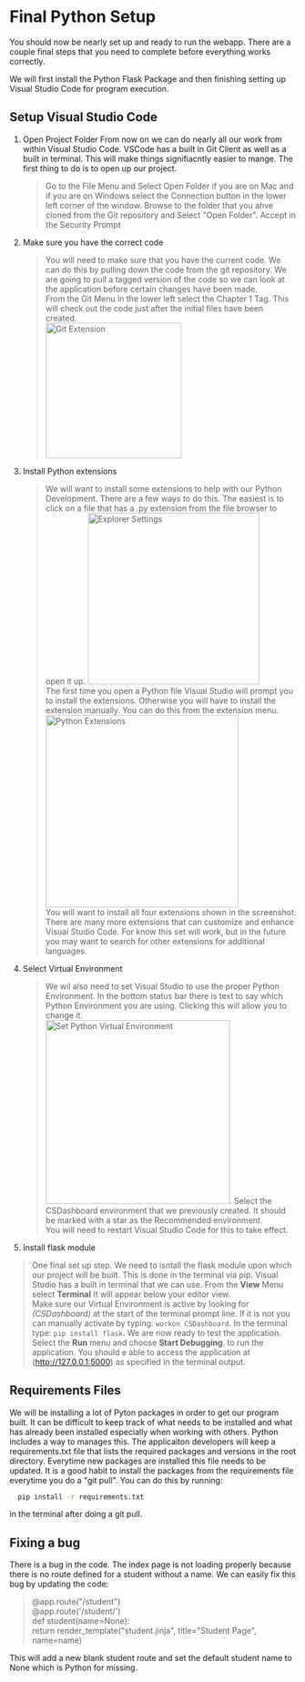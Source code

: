 # Final Python Setup

You should now be nearly set up and ready to run the webapp.  There are a couple final steps that you need to complete before everything works correctly.

We will first install the Python Flask Package and then finishing setting up Visual Studio Code for program execution.

## Setup Visual Studio Code

1. Open Project Folder
    From now on we can do nearly all our work from within Visual Studio Code.  VSCode has a built in Git Client as well as a built in terminal.  This will make things signifiacntly easier to mange.  The first thing to do is to open up our project.
    > Go to the File Menu and Select Open Folder if you are on Mac and if you are on Windows select the Connection button in the lower left corner of the window. 
    > Browse to the folder that you ahve cloned from the Git repository and Select "Open Folder". 
    > Accept in the Security Prompt
2. Make sure you have the correct code
    > You will need to make sure that you have the current code.  We can do this by pulling down the code from the git repository.  We are going to pull a tagged version of the code so we can look at the application before certain changes have been made.  
    > From the Git Menu in the lower left select the Chapter 1 Tag.  This will check out the code just after the initial files have been created.  
    > <img width="238" alt="Git Extension" src="https://user-images.githubusercontent.com/2736768/142919576-a87beac1-39a5-4c98-8d93-1f6020cf58f1.png">
    
2. Install Python extensions
    > We will want to install some extensions to help with our Python Development.  There are a few ways to do this.  The easiest is to click on a file that has a .py extension from the file browser to open it up.  <img width="301" alt="Explorer Settings" src="https://user-images.githubusercontent.com/2736768/142920062-990e3d2e-9d93-4205-a97d-839f7ad7a9f5.png">  
    > The first time you open a Python file Visual Studio will prompt you to install the extensions.  Otherwise you will have to install the extension manually.  You can do this from the extension menu.  
    > <img width="338" alt="Python Extensions" src="https://user-images.githubusercontent.com/2736768/142926053-6ff6beea-a3f7-4d04-bb33-371462f2e143.png">  
    > You will want to install all four extensions shown in the screenshot.  
    > There are many more extensions that can customize and enhance Visual Studio Code.  For know this set will work, but in the future you may want to search for other extensions for additional languages.  
4. Select Virtual Environment
    > We wil also need to set Visual Studio to use the proper Python Environment.  In the bottom status bar there is text to say which Python Environment you are using.  Clicking this will allow you to change it.  
    > <img width="323" alt="Set Python Virtual Environment" src="https://user-images.githubusercontent.com/2736768/142926486-689ffcac-d776-47eb-bef6-667634593d1d.png">. 
    > Select the CSDashboard environment that we previously created.  It should be marked with a star as the Recommended environment.  
    > You will need to restart Visual Studio Code for this to take effect.  
7. Install flask module
  > One final set up step.  We need to isntall the flask module upon which our project will be built.  This is done in the terminal via pip.  Visual Studio has a built in terminal that we can use.  From the **View** Menu select **Terminal** It will appear below your editor view.  
  > Make sure our Virtual Environment is active by looking for _(CSDashboard)_ at the start of the terminal prompt line.  If it is not you can manually activate by typing: `workon CSDashboard`. 
  > In the terminal type: `pip install flask`. 
  > We are now ready to test the application.  
  > Select the **Run** menu and choose **Start Debugging**. 
 to run the application.  You should e able to access the application at (http://127.0.0.1:5000) as specified in the terminal output.
 
## Requirements Files

We will be installing a lot of Pyton packages in order to get our program built.  It can be difficult to keep track of what needs to be installed and what has already been installed especially when working with others.  Python includes a way to manages this.  The applicaiton developers will keep a requirements.txt file that lists the required packages and versions in the root directory.  Everytime new packages are installed this file needs to be updated.  It is a good habit to install the packages from the requirements file everytime you do a "git pull".  You can do this by running:
```bash
  pip install -r requirements.txt
 ```
in the terminal after doing a git pull.

## Fixing a bug
There is a bug in the code.  The index page is not loading properly because there is no route defined for a student without a name.  We can easily fix this bug by updating the code:

>@app.route("/student") \
>@app.route('/student/<name>') \
>def student(name=None): \
>    return render_template("student.jinja", title="Student Page", name=name)

This will add a new blank student route and set the default student name to None which is Python for missing.
  
  
